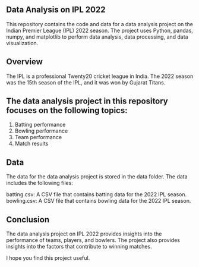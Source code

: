 ## Data Analysis on IPL 2022
This repository contains the code and data for a data analysis project on the Indian Premier League (IPL) 2022 season. The project uses Python, pandas, numpy, and matplotlib to perform data analysis, data processing, and data visualization.

## Overview
The IPL is a professional Twenty20 cricket league in India. The 2022 season was the 15th season of the IPL, and it was won by Gujarat Titans.

## The data analysis project in this repository focuses on the following topics:

  1. Batting performance
  2. Bowling performance
  3. Team performance
  4. Match results

## Data
The data for the data analysis project is stored in the data folder. The data includes the following files:

batting.csv: A CSV file that contains batting data for the 2022 IPL season.
bowling.csv: A CSV file that contains bowling data for the 2022 IPL season.

## Conclusion
The data analysis project on IPL 2022 provides insights into the performance of teams, players, and bowlers. The project also provides insights into the factors that contribute to winning matches.

I hope you find this project useful.
